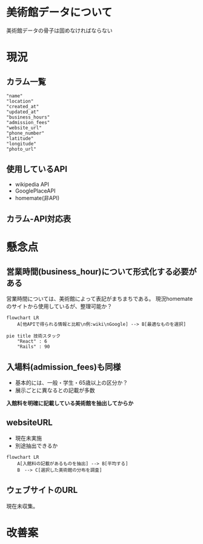 
# 美術館データについて
美術館データの骨子は固めなければならない

# 現況
## カラム一覧
```
"name"
"location"
"created_at"
"updated_at"
"business_hours"
"admission_fees"
"website_url"
"phone_number"
"latitude"
"longitude"
"photo_url"
```
## 使用しているAPI
- wikipedia API
- GooglePlaceAPI
- homemate(非API)

## カラム-API対応表


# 懸念点
## 営業時間(business_hour)について形式化する必要がある
営業時間については、美術館によって表記がまちまちである。
現況homemateのサイトから使用しているが、整理可能か？

```mermaid
flowchart LR
    A[他APIで得られる情報と比較\n例:wiki\nGoogle] --> B[最適なものを選択]
```

```mermaid
pie title 技術スタック
    "React" : 6
    "Rails" : 90
```

## 入場料(admission_fees)も同様
- 基本的には、一般・学生・65歳以上の区分か？
- 展示ごとに異なるとの記載が多数

**入館料を明確に記載している美術館を抽出してからか**

## websiteURL
- 現在未実施
- 別途抽出できるか

```mermaid
flowchart LR
    A[入館料の記載があるものを抽出] --> B[平均する]
    B　--> C[選択した美術館の分布を調査]
```

## ウェブサイトのURL
現在未収集。

# 改善案

